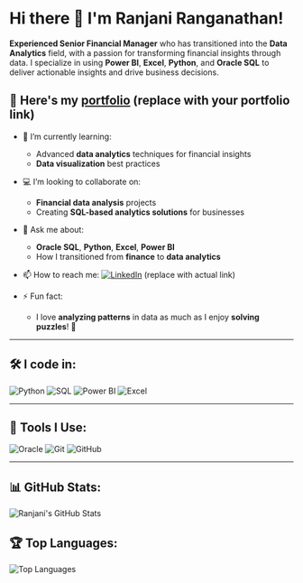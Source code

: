 # Hi there 👋 I'm Ranjani Ranganathan!

**Experienced Senior Financial Manager** who has transitioned into the **Data Analytics** field, with a passion for transforming financial insights through data. I specialize in using **Power BI**, **Excel**, **Python**, and **Oracle SQL** to deliver actionable insights and drive business decisions.

## 🚀 Here's my [portfolio](https://github.com/RanjaniRanganathan) (replace with your portfolio link)

- 🌱 I’m currently learning:
  - Advanced **data analytics** techniques for financial insights
  - **Data visualization** best practices

- 💻 I’m looking to collaborate on:
  - **Financial data analysis** projects
  - Creating **SQL-based analytics solutions** for businesses

- 💬 Ask me about:
  - **Oracle SQL**, **Python**, **Excel**, **Power BI**
  - How I transitioned from **finance** to **data analytics**

- 📫 How to reach me:
  [![LinkedIn](https://img.shields.io/badge/LinkedIn-blue?style=flat-square&logo=linkedin&logoColor=white)](https://www.linkedin.com/in/ranjani-ranganathan) (replace with actual link)

- ⚡ Fun fact:
  - I love **analyzing patterns** in data as much as I enjoy **solving puzzles**! 🧩

---

## 🛠 I code in:
![Python](https://img.shields.io/badge/Python-3776AB?style=for-the-badge&logo=python&logoColor=white)
![SQL](https://img.shields.io/badge/SQL-003B57?style=for-the-badge&logo=oracle&logoColor=white)
![Power BI](https://img.shields.io/badge/Power%20BI-F2C811?style=for-the-badge&logo=power-bi&logoColor=white)
![Excel](https://img.shields.io/badge/Excel-217346?style=for-the-badge&logo=microsoft-excel&logoColor=white)

---

## 🔧 Tools I Use:
![Oracle](https://img.shields.io/badge/Oracle-F80000?style=for-the-badge&logo=oracle&logoColor=white)
![Git](https://img.shields.io/badge/Git-F05032?style=for-the-badge&logo=git&logoColor=white)
![GitHub](https://img.shields.io/badge/GitHub-181717?style=for-the-badge&logo=github&logoColor=white)

---

## 📊 GitHub Stats:
![Ranjani's GitHub Stats](https://github-readme-stats.vercel.app/api?username=RanjaniRanganathan&show_icons=true&theme=radical)

## 🏆 Top Languages:
![Top Languages](https://github-readme-stats.vercel.app/api/top-langs/?username=RanjaniRanganathan&layout=compact&theme=radical)
